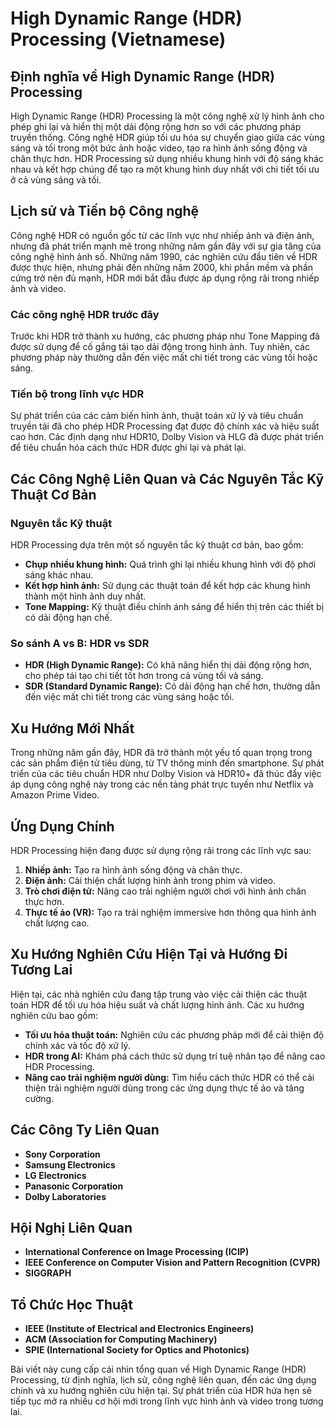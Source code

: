 # High Dynamic Range (HDR) Processing (Vietnamese)

## Định nghĩa về High Dynamic Range (HDR) Processing

High Dynamic Range (HDR) Processing là một công nghệ xử lý hình ảnh cho phép ghi lại và hiển thị một dải động rộng hơn so với các phương pháp truyền thống. Công nghệ HDR giúp tối ưu hóa sự chuyển giao giữa các vùng sáng và tối trong một bức ảnh hoặc video, tạo ra hình ảnh sống động và chân thực hơn. HDR Processing sử dụng nhiều khung hình với độ sáng khác nhau và kết hợp chúng để tạo ra một khung hình duy nhất với chi tiết tối ưu ở cả vùng sáng và tối.

## Lịch sử và Tiến bộ Công nghệ

Công nghệ HDR có nguồn gốc từ các lĩnh vực như nhiếp ảnh và điện ảnh, nhưng đã phát triển mạnh mẽ trong những năm gần đây với sự gia tăng của công nghệ hình ảnh số. Những năm 1990, các nghiên cứu đầu tiên về HDR được thực hiện, nhưng phải đến những năm 2000, khi phần mềm và phần cứng trở nên đủ mạnh, HDR mới bắt đầu được áp dụng rộng rãi trong nhiếp ảnh và video.

### Các công nghệ HDR trước đây

Trước khi HDR trở thành xu hướng, các phương pháp như Tone Mapping đã được sử dụng để cố gắng tái tạo dải động trong hình ảnh. Tuy nhiên, các phương pháp này thường dẫn đến việc mất chi tiết trong các vùng tối hoặc sáng.

### Tiến bộ trong lĩnh vực HDR

Sự phát triển của các cảm biến hình ảnh, thuật toán xử lý và tiêu chuẩn truyền tải đã cho phép HDR Processing đạt được độ chính xác và hiệu suất cao hơn. Các định dạng như HDR10, Dolby Vision và HLG đã được phát triển để tiêu chuẩn hóa cách thức HDR được ghi lại và phát lại.

## Các Công Nghệ Liên Quan và Các Nguyên Tắc Kỹ Thuật Cơ Bản

### Nguyên tắc Kỹ thuật

HDR Processing dựa trên một số nguyên tắc kỹ thuật cơ bản, bao gồm:

- **Chụp nhiều khung hình:** Quá trình ghi lại nhiều khung hình với độ phơi sáng khác nhau.
- **Kết hợp hình ảnh:** Sử dụng các thuật toán để kết hợp các khung hình thành một hình ảnh duy nhất.
- **Tone Mapping:** Kỹ thuật điều chỉnh ánh sáng để hiển thị trên các thiết bị có dải động hạn chế.

### So sánh A vs B: HDR vs SDR

- **HDR (High Dynamic Range):** Có khả năng hiển thị dải động rộng hơn, cho phép tái tạo chi tiết tốt hơn trong cả vùng tối và sáng.
- **SDR (Standard Dynamic Range):** Có dải động hạn chế hơn, thường dẫn đến việc mất chi tiết trong các vùng sáng hoặc tối.

## Xu Hướng Mới Nhất

Trong những năm gần đây, HDR đã trở thành một yếu tố quan trọng trong các sản phẩm điện tử tiêu dùng, từ TV thông minh đến smartphone. Sự phát triển của các tiêu chuẩn HDR như Dolby Vision và HDR10+ đã thúc đẩy việc áp dụng công nghệ này trong các nền tảng phát trực tuyến như Netflix và Amazon Prime Video.

## Ứng Dụng Chính

HDR Processing hiện đang được sử dụng rộng rãi trong các lĩnh vực sau:

1. **Nhiếp ảnh:** Tạo ra hình ảnh sống động và chân thực.
2. **Điện ảnh:** Cải thiện chất lượng hình ảnh trong phim và video.
3. **Trò chơi điện tử:** Nâng cao trải nghiệm người chơi với hình ảnh chân thực hơn.
4. **Thực tế ảo (VR):** Tạo ra trải nghiệm immersive hơn thông qua hình ảnh chất lượng cao.

## Xu Hướng Nghiên Cứu Hiện Tại và Hướng Đi Tương Lai

Hiện tại, các nhà nghiên cứu đang tập trung vào việc cải thiện các thuật toán HDR để tối ưu hóa hiệu suất và chất lượng hình ảnh. Các xu hướng nghiên cứu bao gồm:

- **Tối ưu hóa thuật toán:** Nghiên cứu các phương pháp mới để cải thiện độ chính xác và tốc độ xử lý.
- **HDR trong AI:** Khám phá cách thức sử dụng trí tuệ nhân tạo để nâng cao HDR Processing.
- **Nâng cao trải nghiệm người dùng:** Tìm hiểu cách thức HDR có thể cải thiện trải nghiệm người dùng trong các ứng dụng thực tế ảo và tăng cường.

## Các Công Ty Liên Quan

- **Sony Corporation**
- **Samsung Electronics**
- **LG Electronics**
- **Panasonic Corporation**
- **Dolby Laboratories**

## Hội Nghị Liên Quan

- **International Conference on Image Processing (ICIP)**
- **IEEE Conference on Computer Vision and Pattern Recognition (CVPR)**
- **SIGGRAPH**

## Tổ Chức Học Thuật

- **IEEE (Institute of Electrical and Electronics Engineers)**
- **ACM (Association for Computing Machinery)**
- **SPIE (International Society for Optics and Photonics)**

Bài viết này cung cấp cái nhìn tổng quan về High Dynamic Range (HDR) Processing, từ định nghĩa, lịch sử, công nghệ liên quan, đến các ứng dụng chính và xu hướng nghiên cứu hiện tại. Sự phát triển của HDR hứa hẹn sẽ tiếp tục mở ra nhiều cơ hội mới trong lĩnh vực hình ảnh và video trong tương lai.